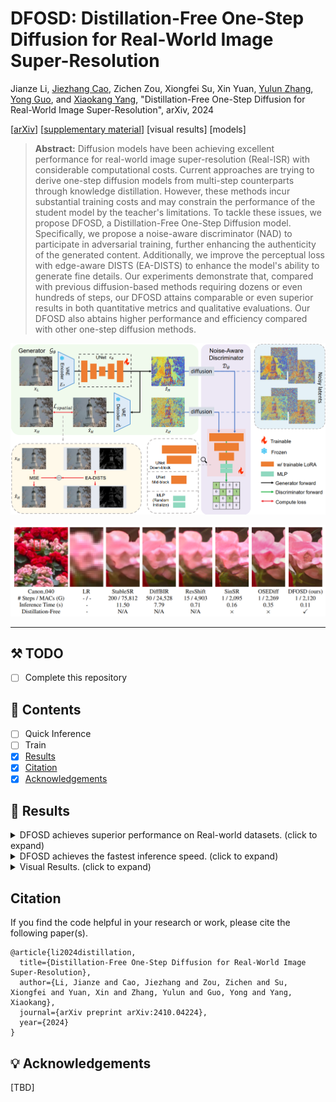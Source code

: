 # DFOSD: Distillation-Free One-Step Diffusion for Real-World Image Super-Resolution

Jianze Li, [Jiezhang Cao](https://www.jiezhangcao.com/), Zichen Zou, Xiongfei Su, Xin Yuan, [Yulun Zhang](http://yulunzhang.com/), [Yong Guo](https://www.guoyongcs.com/), and [Xiaokang Yang](https://scholar.google.com/citations?user=yDEavdMAAAAJ), "Distillation-Free One-Step Diffusion for Real-World Image Super-Resolution", arXiv, 2024

[[arXiv](https://github.com/JianzeLi-114/DFOSD)] [[supplementary material](https://github.com/JianzeLi-114/DFOSD)] [visual results] [models]



> **Abstract:** Diffusion models have been achieving excellent performance for real-world image super-resolution (Real-ISR) with considerable computational costs. Current approaches are trying to derive one-step diffusion models from multi-step counterparts through knowledge distillation. However, these methods incur substantial training costs and may constrain the performance of the student model by the teacher's limitations. To tackle these issues, we propose DFOSD, a Distillation-Free One-Step Diffusion model. Specifically, we propose a noise-aware discriminator (NAD) to participate in adversarial training, further enhancing the authenticity of the generated content. Additionally, we improve the perceptual loss with edge-aware DISTS (EA-DISTS) to enhance the model's ability to generate fine details. Our experiments demonstrate that, compared with previous diffusion-based methods requiring dozens or even hundreds of steps, our DFOSD attains comparable or even superior results in both quantitative metrics and qualitative evaluations. Our DFOSD also abtains higher performance and efficiency compared with other one-step diffusion methods.

![](figs/overview.png)

<p align="center">
  <img src="figs/compare.png">
</p>

---

## ⚒️ TODO

* [ ] Complete this repository

## 🔗 Contents

- [ ] Quick Inference
- [ ] Train
- [x] [Results](#Results)
- [x] [Citation](#Citation)
- [x] [Acknowledgements](#Acknowledgements)

## 🔎 Results

<details>
<summary>DFOSD achieves superior performance on Real-world datasets. (click to expand)</summary>

- Quantitative no-reference (NR) metrics comparison with state-of-the-art DM-based methods for Real-ISR (&times;4). 
<p align="center">
  <img width="90%" src="figs/NR_DM_compare.png">
</p>

</details>

<details>
<summary>DFOSD achieves the fastest inference speed. (click to expand)</summary>

- Complexity comparison (&times;4) among different DM-based methods.
<p align="center">
  <img width="90%" src="figs/complexity.png">
</p>

</details>

<details>
<summary>Visual Results. (click to expand)</summary>

- Visual comparisons (&times;4) on Real-ISR task.
<p align="center">
  <img width="100%" src="figs/vsiual_results.png">
</p>

</details>

## Citation

If you find the code helpful in your research or work, please cite the following paper(s).
```
@article{li2024distillation,
  title={Distillation-Free One-Step Diffusion for Real-World Image Super-Resolution},
  author={Li, Jianze and Cao, Jiezhang and Zou, Zichen and Su, Xiongfei and Yuan, Xin and Zhang, Yulun and Guo, Yong and Yang, Xiaokang},
  journal={arXiv preprint arXiv:2410.04224},
  year={2024}
}
```

## 💡 Acknowledgements

[TBD]
